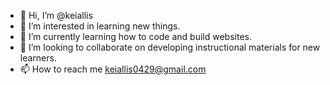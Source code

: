 - 👋 Hi, I’m @keiallis
- 👀 I’m interested in learning new things.
- 🌱 I’m currently learning how to code and build websites.
- 💞️ I’m looking to collaborate on developing instructional materials for new learners.
- 📫 How to reach me keiallis0429@gmail.com

<!---
keiallis/keiallis is a ✨ special ✨ repository because its `README.md` (this file) appears on your GitHub profile.
You can click the Preview link to take a look at your changes.
--->
